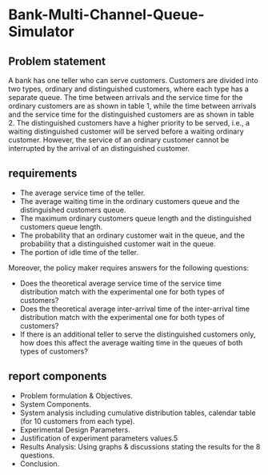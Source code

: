 # Bank-Multi-Channel-Queue-Simulator

## Problem statement
A bank has one teller who can serve customers. Customers are divided into two types, 
ordinary and distinguished customers, where each type has a separate queue. The time 
between arrivals and the service time for the ordinary customers are as shown in table 1, 
while the time between arrivals and the service time for the distinguished customers are 
as shown in table 2. The distinguished customers have a higher priority to be served, 
i.e., a waiting distinguished customer will be served before a waiting ordinary customer. 
However, the service of an ordinary customer cannot be interrupted by the arrival of an 
distinguished customer.

## requirements
* The average service time of the teller.
* The average waiting time in the ordinary customers queue and the distinguished customers queue.
* The maximum ordinary customers queue length and the distinguished customers queue length.
* The probability that an ordinary customer wait in the queue, and the probability that a distinguished customer wait in the queue.
* The portion of idle time of the teller.

Moreover, the policy maker requires answers for the following questions:
* Does the theoretical average service time of the service time distribution match with the experimental one for both types of customers?
* Does the theoretical average inter-arrival time of the inter-arrival time distribution match with the experimental one for both types of customers?
* If there is an additional teller to serve the distinguished customers only, how does this affect the average waiting time in the queues of both types of 
customers?

## report components
* Problem formulation & Objectives.
* System Components.
* System analysis including cumulative distribution tables, calendar table (for 10 customers from each type).
* Experimental Design Parameters.
* Justification of experiment parameters values.5
* Results Analysis: Using graphs & discussions stating the results for the 8 questions.
* Conclusion.
